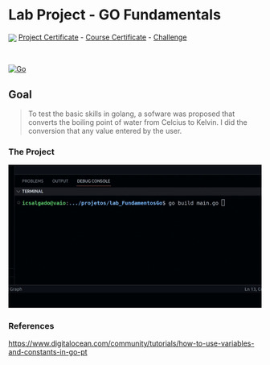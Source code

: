 # Lab Project - GO Fundamentals

<img src="https://hermes.digitalinnovation.one/assets/diome/logo-full.svg" width="50px" align="center"> <a href="https://hermes.digitalinnovation.one/certificates/DB9C7D29.pdf"> Project Certificate</a> -
<a href="https://hermes.digitalinnovation.one/certificates/93AA2915.pdf">Course Certificate</a> -
<a href="https://academiapme-my.sharepoint.com/:p:/g/personal/nubia_dio_me/EZAI09NjiDJIttXmYduDl4wBFGoCxwh_N3YtyLW8M9epsw?e=cRRvKu" target="_blank">Challenge</a>

<br>

<p align="left">
<a href="https://go.dev/doc/" target="_blank" rel="noreferrer"><img src="https://raw.githubusercontent.com/danielcranney/readme-generator/main/public/icons/skills/go-colored.svg" width="36" height="36" alt="Go" /></a>
</p>
                    
                    

## Goal

> To test the basic skills in golang, a sofware was proposed that converts the boiling point of water from Celcius to Kelvin. I did the conversion that any value entered by the user.

### The Project

![](./labGo.gif)

### References
https://www.digitalocean.com/community/tutorials/how-to-use-variables-and-constants-in-go-pt